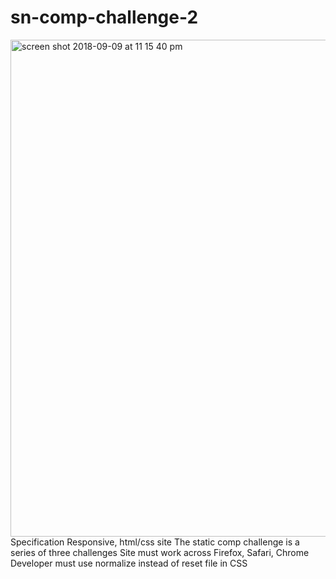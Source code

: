 # sn-comp-challenge-2
<img width="795" alt="screen shot 2018-09-09 at 11 15 40 pm" src="https://user-images.githubusercontent.com/40807175/45277644-53d6bf00-b486-11e8-8213-d34963c9118d.png">
Specification
Responsive, html/css site
The static comp challenge is a series of three challenges 
Site must work across Firefox, Safari, Chrome
Developer must use normalize instead of reset file in CSS

